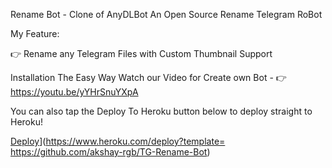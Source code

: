  Rename Bot - Clone of AnyDLBot
An Open Source Rename Telegram RoBot

My Feature:

👉 Rename any Telegram Files with Custom Thumbnail Support

Installation
The Easy Way
Watch our Video for Create own Bot - 👉 https://youtu.be/yYHrSnuYXpA

You can also tap the Deploy To Heroku button below to deploy straight to Heroku!


[Deploy](https://www.herokucdn.com/deploy/button.svg)](https://www.heroku.com/deploy?template=
https://github.com/akshay-rgb/TG-Rename-Bot)
